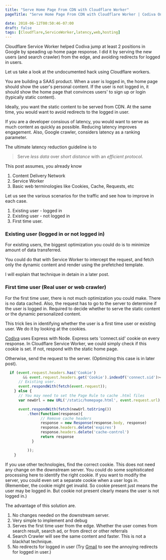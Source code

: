 ```yaml
---
title: "Serve Home Page From CDN with Cloudflare Worker"
pageTitle: "Serve Home Page From CDN with Cloudflare Worker | Codiva Online Compiler Blog"

date: 2018-06-12T00:50:46-07:00
draft: false
tags: [Cloudflare,ServiceWorker,latency,web,hosting]
---
```


Cloudflare Service Worker helped Codiva jump at least 2 positions in Google by speading up home page response. I did it by serving the new users (and search crawler) from the edge, and avoiding redirects for logged in users.

Let us take a look at the undocumented hack using Cloudflare workers. 
<!--more-->

You are building a SAAS product. When a user is logged in, the home page should show the user's personal content. If the user is not logged in, it should show the home page that convinces users' to sign up or login (typically static content).

Ideally, you want the static content to be served from CDN. At the same time, you would want to avoid redirects to the logged in user.

If you are a developer consious of latency, you would want to serve as much content as quickly as possible. Reducing latency improves engagement. Also, Google crawler, considers latency as a ranking parameter.

The ultimate latency reduction guideline is to


  >  Serve *less data* over *short distance* with an *efficient protocol*.


This post assumes, you already know
1.  Content Delivery Network
1.  Service Worker
1.  Basic web terminologies like Cookies, Cache, Requests, etc

Let us see the various scenarios for the traffic and see how to improve in each case.

1.  Existing user - logged in
1.  Existing user - not logged in
1.  First time user.


### Existing user (logged in or not logged in)

For existing users, the biggest optimization you could do is to minimize amount of data transferred.

You could do that with Service Worker to intercept the request, and fetch only the dynamic content and render using the prefetched template.

I will explain that technique in detain in a later post.

### First time user (Real user or web crawler)

For the first time user, there is not much optimization you could make. There is no data cached. Also, the request has to go to the server to determine if the user is logged in.
Required to decide whether to serve the static content or the dynamic personalized content.

This trick lies in identifying whether the user is a first time user or existing user. We do it by looking at the cookies. 

[Codiva](https://www.codiva.io/) uses Express with Node. Express sets 'connect.sid' cookie on every response. In Cloudflare Service Worker, we could simply check if this cookie is set. If not, respond with the static home page.

Otherwise, send the request to the server. (Optimizing this case is in later post).


```javascript
  if (event.request.headers.has('Cookie')
        && event.request.headers.get('Cookie').indexOf('connect.sid')>=0) {
      // Existing user.  
      event.respondWith(fetch(event.request));
    } else {
      // You may need to set the Page Rule to cache .html files
      var newUrl = new URL('/static/homepage.html', event.request.url);

      event.respondWith(fetch(newUrl.toString())
          .then(function(response){
                // Remove cache headers
                response = new Response(response.body, response)
                response.headers.delete('expires')
                response.headers.delete('cache-control')
                return response  
            }

          ));
    }
```

If you use other technologies, find the correct cookie. This does not need any change on the downstream server. You could do some sophisticated processing here to identify the right cookie. If you want to modify the server, you could even set a separate cookie when a user logs in. (Remember, the cookie might get invalid. So cookie present just means the user may be logged in. But cookie not present clearly means the user is not logged in.)

The advantage of this solution are.

1.  No changes needed on the downstream server.
1.  Very simple to implement and debug
1.  Serves the first time user from the edge. Whether the user comes from search result, search ad, or from direct or other referrals 
1.  Search Crawler will see the same content and faster. This is not a blackhat technique. 
1.  No redirects for logged in user (Try [Gmail](https://www.gmail.com) to see the annoying redirects for logged in user.) 


